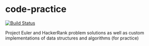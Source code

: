 # code-practice
[![Build Status](https://travis-ci.org/ddubson/code-practice.svg?branch=master)](https://travis-ci.org/ddubson/code-practice)

Project Euler and HackerRank problem solutions as well as custom implementations of data structures and algorithms (for practice)
